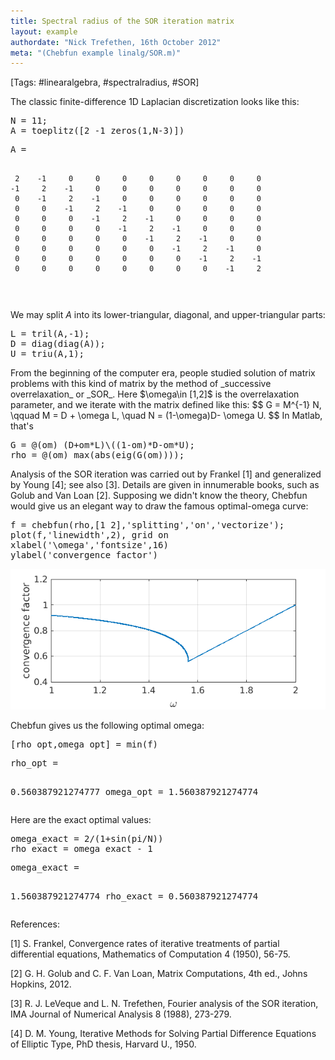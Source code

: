 ```yaml
---
title: Spectral radius of the SOR iteration matrix
layout: example
authordate: "Nick Trefethen, 16th October 2012"
meta: "(Chebfun example linalg/SOR.m)"
---
```


[Tags: #linearalgebra, #spectralradius, #SOR]

The classic finite-difference 1D Laplacian discretization looks like this:

<pre class="mcode-input">N = 11;
A = toeplitz([2 -1 zeros(1,N-3)])</pre><pre class="mcode-output">A =
     2    -1     0     0     0     0     0     0     0     0
    -1     2    -1     0     0     0     0     0     0     0
     0    -1     2    -1     0     0     0     0     0     0
     0     0    -1     2    -1     0     0     0     0     0
     0     0     0    -1     2    -1     0     0     0     0
     0     0     0     0    -1     2    -1     0     0     0
     0     0     0     0     0    -1     2    -1     0     0
     0     0     0     0     0     0    -1     2    -1     0
     0     0     0     0     0     0     0    -1     2    -1
     0     0     0     0     0     0     0     0    -1     2
</pre>We may split $A$ into its lower-triangular, diagonal, and upper-triangular parts:

<pre class="mcode-input">L = tril(A,-1);
D = diag(diag(A));
U = triu(A,1);</pre>From the beginning of the computer era, people studied solution of matrix problems with this kind of matrix by the method of _successive overrelaxation_ or _SOR_.  Here $\omega\in [1,2]$ is the overrelaxation parameter, and we iterate with the matrix defined like this: $$ G = M^{-1} N, \qquad M = D + \omega L, \quad N = (1-\omega)D- \omega U. $$ In Matlab, that's

<pre class="mcode-input">G = @(om) (D+om*L)\((1-om)*D-om*U);
rho = @(om) max(abs(eig(G(om))));</pre>Analysis of the SOR iteration was carried out by Frankel [1] and generalized by Young [4]; see also [3].  Details are given in innumerable books, such as Golub and Van Loan [2]. Supposing we didn't know the theory, Chebfun would give us an elegant way to draw the famous optimal-omega curve:

<pre class="mcode-input">f = chebfun(rho,[1 2],'splitting','on','vectorize');
plot(f,'linewidth',2), grid on
xlabel('\omega','fontsize',16)
ylabel('convergence factor')</pre><img src="img/SOR_01.png" alt="">

Chebfun gives us the following optimal omega:

<pre class="mcode-input">[rho_opt,omega_opt] = min(f)</pre><pre class="mcode-output">rho_opt =
   0.560387921274777
omega_opt =
   1.560387921274774
</pre>Here are the exact optimal values:

<pre class="mcode-input">omega_exact = 2/(1+sin(pi/N))
rho_exact = omega_exact - 1</pre><pre class="mcode-output">omega_exact =
   1.560387921274774
rho_exact =
   0.560387921274774
</pre>References:

[1] S. Frankel, Convergence rates of iterative treatments of partial differential equations, Mathematics of Computation 4 (1950), 56-75.

[2] G. H. Golub and C. F. Van Loan, Matrix Computations, 4th ed., Johns Hopkins, 2012.

[3] R. J. LeVeque and L. N. Trefethen, Fourier analysis of the SOR iteration, IMA Journal of Numerical Analysis 8 (1988), 273-279.

[4] D. M. Young, Iterative Methods for Solving Partial Difference Equations of Elliptic Type, PhD thesis, Harvard U., 1950.

